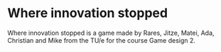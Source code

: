 # Where innovation stopped

Where innovation stopped is a game made by Rares, Jitze, Matei, Ada, Christian and Mike from the TU/e for the course Game design 2.